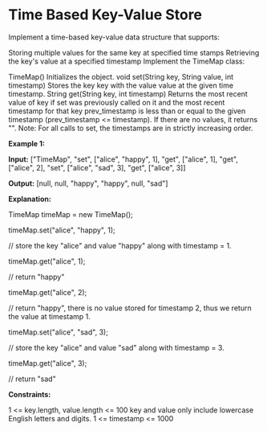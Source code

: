 # Time Based Key-Value Store


Implement a time-based key-value data structure that supports:

Storing multiple values for the same key at specified time stamps
Retrieving the key's value at a specified timestamp
Implement the TimeMap class:

TimeMap() Initializes the object.
void set(String key, String value, int timestamp) Stores the key key with the value value at the given time timestamp.
String get(String key, int timestamp) Returns the most recent value of key if set was previously called on it and the most recent timestamp for that key prev_timestamp is less than or equal to the given timestamp (prev_timestamp <= timestamp). If there are no values, it returns "".
Note: For all calls to set, the timestamps are in strictly increasing order.

**Example 1:**

**Input:**
["TimeMap", "set", ["alice", "happy", 1], "get", ["alice", 1], "get", ["alice", 2], "set", ["alice", "sad", 3], "get", ["alice", 3]]

**Output:**
[null, null, "happy", "happy", null, "sad"]

**Explanation:**

TimeMap timeMap = new TimeMap();

timeMap.set("alice", "happy", 1); 

// store the key "alice" and value "happy" along with timestamp = 1.

timeMap.get("alice", 1);           

// return "happy"

timeMap.get("alice", 2);      

// return "happy", there is no value stored for timestamp 2, thus we return the value at timestamp 1.

timeMap.set("alice", "sad", 3);    

// store the key "alice" and value "sad" along with timestamp = 3.

timeMap.get("alice", 3);           

// return "sad"

**Constraints:**

1 <= key.length, value.length <= 100
key and value only include lowercase English letters and digits.
1 <= timestamp <= 1000
